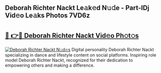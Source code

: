 ## Deborah Richter Nackt Le𝚊k𝚎d N𝚞𝚍e - Part-IDj Vid𝚎o Le𝚊ks Photos 7VD6z

# <h2><a href="http://fb0beq.evod.top/?m=Deborah+Richter+Nackt">🔗 👉🔴 Deborah Richter Nackt Vid𝚎o Ph𝚘t𝚘s</a></h2>

[![Deborah Richter Nackt N𝚞d𝚎s](https://i.imgur.com/8V9OHl7.gif)](http://fb0beq.evod.top/?m=Deborah+Richter+Nackt)
Digital personality Deborah Richter Nackt specializing in dance and lifestyle content on social platforms. Inspiring role model Deborah Richter Nackt, recognized for their dedication to empowering others and making a difference. 
